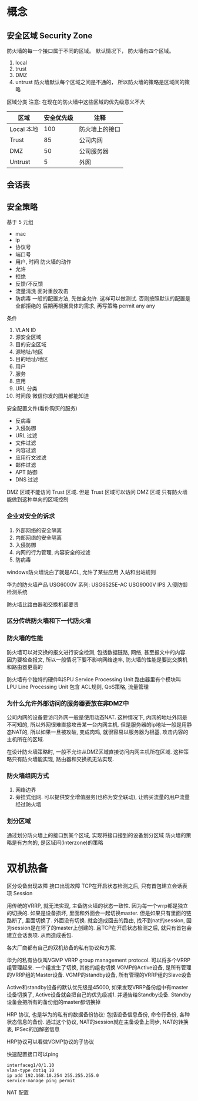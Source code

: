 
# 概念
## 安全区域 Security Zone
防火墙的每一个接口属于不同的区域。 默认情况下， 防火墙有四个区域。 
1. local
2. trust
3. DMZ
4. untrust
防火墙默认每个区域之间是不通的， 所以防火墙的策略是区域间的策略



区域分类
注意: 在现在的防火墙中这些区域的优先级意义不大

| 区域       | 安全优先级 | 注释           |
| ---------- | ------ | -------------- |
| Local 本地 | 100    | 防火墙上的接口 |
| Trust      | 85     | 公司内网       |
| DMZ        | 50     | 公司服务器     |
| Untrust    | 5      | 外网           |

## 会话表

## 安全策略
基于 5 元组
- mac
- ip
- 协议号
- 端口号
- 用户, 时间
防火墙的动作
- 允许
- 拒绝
- 反馈/不反馈
- 流量清洗  面对重放攻击
- 防病毒
一般的配置方法, 先做全允许. 这样可以做测试. 否则按照默认的配置是全部拒绝的
后期再根据具体的需求, 再写策略
permit any any

条件
1. VLAN ID
2. 源安全区域
3. 目的安全区域
4. 源地址/地区
5. 目的地址/地区
6. 用户
7. 服务
8. 应用
9. URL 分类
10. 时间段
微信你发的图片都能知道

安全配置文件(看你购买的服务)
- 反病毒
- 入侵防御
- URL 过滤
- 文件过滤
- 内容过滤
- 应用行文过滤
- 邮件过滤
- APT 防御
- DNS 过滤



DMZ 区域不能访问 Trust 区域. 但是 Trust 区域可以访问 DMZ 区域
只有防火墙能做到这种单向的区域控制

### 企业对安全的诉求
1. 外部网络的安全隔离
2. 内部网络的安全隔离
3. 入侵防御
4. 内网的行为管理, 内容安全的过滤
5. 防病毒

windows防火墙说白了就是ACL, 允许了某些应用
入站和出站规则

华为的防火墙产品
USG6000V 系列: USG6525E-AC
USG9000V
IPS 入侵防御检测系统

防火墙比路由器和交换机都要贵

### 区分传统防火墙和下一代防火墙


### 防火墙的性能
防火墙可以对交换的报文进行安全检测, 包括数据链路, 网络, 甚至报文中的内容. 
因为要检查报文, 所以一般情况下要不影响网络速率, 防火墙的性能是要比交换机和路由器更高的

防火墙有个独特的硬件叫SPU Service Processing Unit
路由器里有个模块叫 LPU Line Processing Unit 包含 ACL规则, QoS策略, 流量管理

### 为什么允许外部访问的服务器要放在非DMZ中
公司内网的设备要访问外网一般是使用动态NAT. 这种情况下, 内网的地址外网是不可知的, 所以外网很难直接攻击某一台内网主机. 但是服务器的ip地址一般是用静态NAT的, 所以如果一旦被攻破, 变成肉鸡, 就很容易以服务器为根基, 攻击内容的主机所在的区域. 

在设计防火墙策略时, 一般不允许从DMZ区域直接访问内网主机所在区域. 这种策略只有防火墙能实现, 路由器和交换机无法实现. 

### 防火墙组网方式
1. 网络边界
2. 旁挂式组网. 可以提供安全增值服务(也称为安全联动), 让购买流量的用户流量经过防火墙 


### 划分区域

通过划分防火墙上的接口到某个区域, 实现将接口接到的设备划分区域
防火墙的策略是有方向的, 是区域间(Interzone)的策略


# 双机热备
区分设备出现故障
接口出现故障
TCP在开启状态检测之后, 只有首包建立会话表项 Session

用传统的VRRP, 就无法实现, 主备防火墙的状态一致性. 因为每一个vrrp都是独立的切换的. 如果是设备损坏, 里面和外面会一起切换master. 但是如果只有里面的链路断了, 里面切换了. 外面没有切换. 就会造成回去的路由, 找不到nat的session, 因为session是在坏了的master上创建的. 且TCP在开启状态检测之后, 就只有首包会建立会话表项. 从而造成丢包.

各大厂商都有自己的双机热备的私有协议和方案. 

华为的私有协议叫VGMP VRRP group management protocol. 可以将多个VRRP组管理起来. 一个组发生了切换, 其他的组也切换
VGMP的Active设备, 是所有管理的VRRP组的Master设备. VGMP的standby设备, 所有管理的VRRP组的Slave设备

Active和standby设备的默认优先级是45000, 如果发现VRRP备份组中有master设备切换了, Active设备就会把自己的优先级减1. 并通告给Standby设备. Standby设备会把所有的备份组的master都切换掉


HRP 协议, 也是华为的私有的数据备份协议:
包括设备信息备份, 命令行备份, 各种状态信息的备份. 通过这个协议, NAT的session就在主备设备上同步, NAT的转换表, IPSec的加解密信息

HRP协议可以看做VGMP协议的子协议



快速配置接口可以ping

```shell
interfaceg1/0/1.10
vlan-type dot1q 10
ip add 192.168.10.254 255.255.255.0
service-manage ping permit
```

NAT 配置
